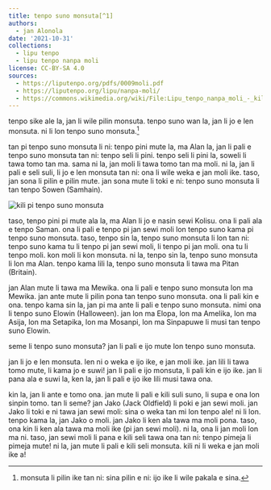 ```yaml
---
title: tenpo suno monsuta[^1]
authors:
  - jan Alonola
date: '2021-10-31'
collections:
  - lipu tenpo
  - lipu tenpo nanpa moli
license: CC-BY-SA 4.0
sources:
  - https://liputenpo.org/pdfs/0009moli.pdf
  - https://liputenpo.org/lipu/nanpa-moli/
  - https://commons.wikimedia.org/wiki/File:Lipu_tenpo_nanpa_moli_-_kili_pi_tenpo_suno_monsuta.png
---
```


tenpo sike ale la, jan li wile pilin monsuta. tenpo suno wan la, jan li jo e len monsuta. ni li lon tenpo suno monsuta.[^1]

[^1]: monsuta li pilin ike tan ni: sina pilin e ni: ijo ike li wile pakala e sina.

tan pi tenpo suno monsuta li ni: tenpo pini mute la, ma Alan la, jan li pali e tenpo suno monsuta tan ni: tenpo seli li pini. tenpo seli li pini la, soweli li tawa tomo tan ma. sama ni la, jan moli li tawa tomo tan ma moli. ni la, jan li pali e seli suli, li jo e len monsuta tan ni: ona li wile weka e jan moli ike. taso, jan sona li pilin e pilin mute. jan sona mute li toki e ni: tenpo suno monsuta li tan tenpo Sowen (Samhain).

![kili pi tenpo suno monsuta](https://upload.wikimedia.org/wikipedia/commons/d/d5/Lipu_tenpo_nanpa_moli_-_kili_pi_tenpo_suno_monsuta.png)

taso, tenpo pini pi mute ala la, ma Alan li jo e nasin sewi Kolisu. ona li pali ala e tenpo Saman. ona li pali e tenpo pi jan sewi moli lon tenpo suno kama pi tenpo suno monsuta. taso, tenpo sin la, tenpo suno monsuta li lon tan ni: tenpo suno kama tu li tenpo pi jan sewi moli, li tenpo pi jan moli. ona tu li tenpo moli. kon moli li kon monsuta. ni la, tenpo sin la, tenpo suno monsuta li lon ma Alan. tenpo kama lili la, tenpo suno monsuta li tawa ma Pitan (Britain).

jan Alan mute li tawa ma Mewika. ona li pali e tenpo suno monsuta lon ma Mewika. jan ante mute li pilin pona tan tenpo suno monsuta. ona li pali kin e ona. tenpo kama sin la, jan pi ma ante li pali e tenpo suno monsuta. nimi ona li tenpo suno Elowin (Halloween). jan lon ma Elopa, lon ma Amelika, lon ma Asija, lon ma Setapika, lon ma Mosanpi, lon ma Sinpapuwe li musi tan tenpo suno Elowin.

seme li tenpo suno monsuta? jan li pali e ijo mute lon tenpo suno monsuta.

jan li jo e len monsuta. len ni o weka e ijo ike, e jan moli ike. jan lili li tawa tomo mute, li kama jo e suwi! jan li pali e ijo monsuta, li pali kin e ijo ike. jan li pana ala e suwi la, ken la, jan li pali e ijo ike lili musi tawa ona.

kin la, jan li ante e tomo ona. jan mute li pali e kili suli suno, li supa e ona lon sinpin tomo. tan li seme? jan Jako (Jack Oldfield) li poki e jan sewi moli. jan Jako li toki e ni tawa jan sewi moli: sina o weka tan mi lon tenpo ale! ni li lon. tenpo kama la, jan Jako o moli. jan Jako li ken ala tawa ma moli pona. taso, ona kin li ken ala tawa ma moli ike (pi jan sewi moli). ni la, ona li jan moli lon ma ni. taso, jan sewi moli li pana e kili seli tawa ona tan ni: tenpo pimeja li pimeja mute! ni la, jan mute li pali e kili seli monsuta. kili ni li weka e jan moli ike a!